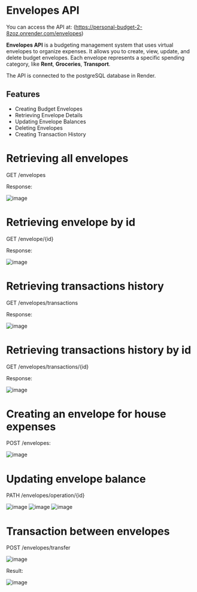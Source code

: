 # Envelopes API

You can access the API at: (https://personal-budget-2-8zoz.onrender.com/envelopes)

**Envelopes API** is a budgeting management system that uses virtual envelopes to organize expenses. It allows you to create, view, update, and delete budget envelopes. Each envelope represents a specific spending category, like **Rent**, **Groceries**, **Transport**.

The API is connected to the postgreSQL database in Render.

## Features

- Creating Budget Envelopes
- Retrieving Envelope Details
- Updating Envelope Balances
- Deleting Envelopes
- Creating Transaction History


# Retrieving all envelopes
GET /envelopes

Response:

![image](https://github.com/user-attachments/assets/6d8addd9-0bd5-44b5-bcc9-7cdf3e53b406)



# Retrieving envelope by id
GET /envelope/{id}

Response:

![image](https://github.com/user-attachments/assets/951a2481-a3f3-4959-acfc-aa4ff88553fe)

# Retrieving transactions history
GET /envelopes/transactions

Response:

![image](https://github.com/user-attachments/assets/7eef0670-6e53-4c9a-9d4a-0faabbeb4f9e)


# Retrieving transactions history by id
GET /envelopes/transactions/{id}

Response:

![image](https://github.com/user-attachments/assets/0ac78538-f916-4600-8fc4-1ff9acd5cbf4)

# Creating an envelope for house expenses
POST /envelopes:

![image](https://github.com/user-attachments/assets/53f7f9bd-a834-4f1d-89b5-7bab665bae92)

# Updating envelope balance
PATH /envelopes/operation/{id}

![image](https://github.com/user-attachments/assets/bc032d7d-9c9f-416f-8541-db8a4e107b5b)
![image](https://github.com/user-attachments/assets/a9d0585b-277d-448a-a81a-d8dfa78ba2e5)
![image](https://github.com/user-attachments/assets/635d1fa6-749c-4ff0-a7ae-dea928c98dad)

# Transaction between envelopes
POST /envelopes/transfer

![image](https://github.com/user-attachments/assets/d0e79d2b-341f-4bd6-8817-5c102e720223)

Result:


![image](https://github.com/user-attachments/assets/0173cebf-4cc6-44f4-bf85-ee29b112a93f)



